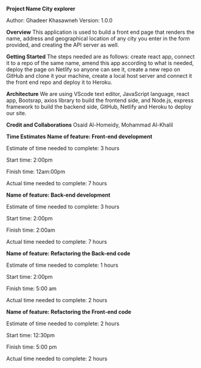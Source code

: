 **Project Name City explorer**

Author: Ghadeer Khasawneh Version: 1.0.0

**Overview**
This application is used to build a front end page that renders the name, address and geographical location of any city you enter in the form provided, and creating the API server as well.

**Getting Started**
The steps needed are as follows: create react app, connect it to a repo of the same name, amend this app according to what is needed, deploy the page on Netlify so anyone can see it, create a new repo on GitHub and clone it your machine, create a local host server and connect it the front end repo and deploy it to Heroku.

**Architecture**
We are using VScode text editor, JavaScript language, react app, Bootsrap, axios library to build the frontend side, and Node.js, express framework to build the backend side, GitHub, Netlify and Heroku to deploy our site.

**Credit and Collaborations**
Osaid Al-Homeidy, Mohammad Al-Khalil

**Time Estimates**
**Name of feature: Front-end development**

Estimate of time needed to complete: 3 hours

Start time: 2:00pm

Finish time: 12am:00pm

Actual time needed to complete: 7 hours

**Name of feature: Back-end development**

Estimate of time needed to complete: 3 hours

Start time: 2:00pm

Finish time: 2:00am

Actual time needed to complete: 7 hours

**Name of feature: Refactoring the Back-end code**

Estimate of time needed to complete: 1 hours

Start time: 2:00pm

Finish time: 5:00 am

Actual time needed to complete: 2 hours

**Name of feature: Refactoring the Front-end code**

Estimate of time needed to complete: 2 hours

Start time: 12:30pm

Finish time: 5:00 pm

Actual time needed to complete: 2 hours

